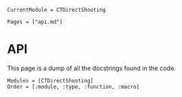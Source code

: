 ```@meta
CurrentModule = CTDirectShooting 
```

```@contents
Pages = ["api.md"]
```

# API
This page is a dump of all the docstrings found in the code. 

```@autodocs
Modules = [CTDirectShooting]
Order = [:module, :type, :function, :macro]
```